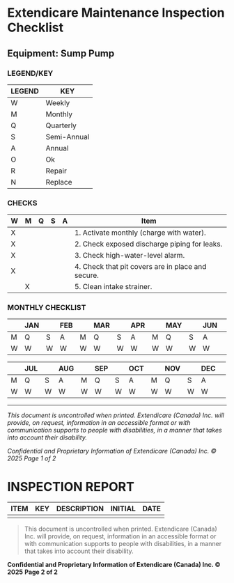 # Extendicare Maintenance Inspection Checklist

## Equipment: Sump Pump

### LEGEND/KEY

| LEGEND | KEY       |
|--------|-----------|
| W      | Weekly    |
| M      | Monthly   |
| Q      | Quarterly |
| S      | Semi-Annual |
| A      | Annual    |
| O      | Ok       |
| R      | Repair    |
| N      | Replace   |

### CHECKS

| W | M | Q | S | A | Item                                                   |
|---|---|---|---|---|--------------------------------------------------------|
| X |   |   |   |   | 1. Activate monthly (charge with water).              |
| X |   |   |   |   | 2. Check exposed discharge piping for leaks.         |
| X |   |   |   |   | 3. Check high-water-level alarm.                      |
| X |   |   |   |   | 4. Check that pit covers are in place and secure.    |
|   | X |   |   |   | 5. Clean intake strainer.                             |

### MONTHLY CHECKLIST

|     | JAN |     | FEB |     | MAR |     | APR |     | MAY |     | JUN |     |
|-----|-----|-----|-----|-----|-----|-----|-----|-----|-----|-----|-----|-----|
| M   | Q   | S   | A   | M   | Q   | S   | A   | M   | Q   | S   | A   | |
| W   | W   | W   | W   | W   | W   | W   | W   | W   | W   | W   | W   | |

|     | JUL |     | AUG |     | SEP |     | OCT |     | NOV |     | DEC |     |
|-----|-----|-----|-----|-----|-----|-----|-----|-----|-----|-----|-----|-----|
| M   | Q   | S   | A   | M   | Q   | S   | A   | M   | Q   | S   | A   | |
| W   | W   | W   | W   | W   | W   | W   | W   | W   | W   | W   | W   | |

----

*This document is uncontrolled when printed. Extendicare (Canada) Inc. will provide, on request, information in an accessible format or with communication supports to people with disabilities, in a manner that takes into account their disability.*

*Confidential and Proprietary Information of Extendicare (Canada) Inc. © 2025  Page 1 of 2*

# INSPECTION REPORT

| ITEM | KEY | DESCRIPTION | INITIAL | DATE |
|------|-----|-------------|---------|------|
|      |     |             |         |      |

> This document is uncontrolled when printed. Extendicare (Canada) Inc. will provide, on request, information in an accessible format or with communication supports to people with disabilities, in a manner that takes into account their disability.

**Confidential and Proprietary Information of Extendicare (Canada) Inc. © 2025**
**Page 2 of 2**